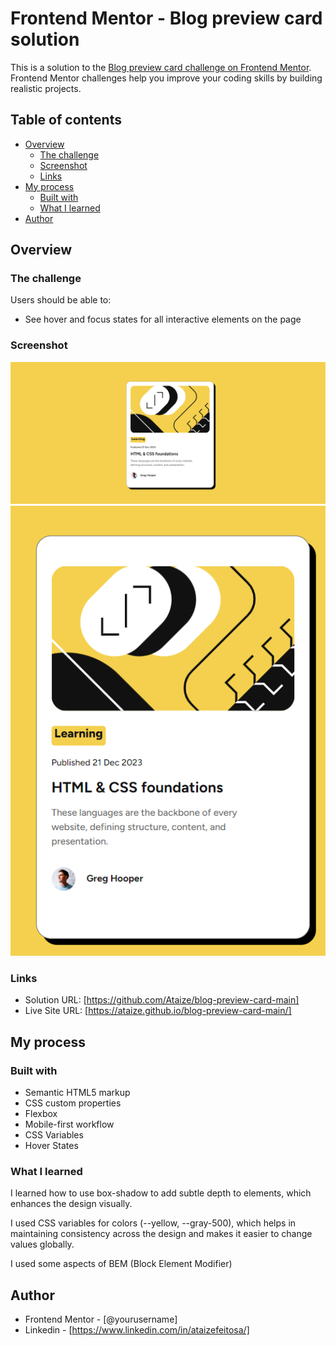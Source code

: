 # Frontend Mentor - Blog preview card solution

This is a solution to the [Blog preview card challenge on Frontend Mentor](https://www.frontendmentor.io/challenges/blog-preview-card-ckPaj01IcS). Frontend Mentor challenges help you improve your coding skills by building realistic projects. 

## Table of contents

- [Overview](#overview)
  - [The challenge](#the-challenge)
  - [Screenshot](#screenshot)
  - [Links](#links)
- [My process](#my-process)
  - [Built with](#built-with)
  - [What I learned](#what-i-learned)
- [Author](#author)

## Overview

### The challenge

Users should be able to:

- See hover and focus states for all interactive elements on the page

### Screenshot

![](./assets/images/image.png)
![](./assets/images/image-mobile.png)

### Links

- Solution URL: [https://github.com/Ataize/blog-preview-card-main]
- Live Site URL: [https://ataize.github.io/blog-preview-card-main/]

## My process

### Built with

- Semantic HTML5 markup
- CSS custom properties
- Flexbox
- Mobile-first workflow
- CSS Variables
- Hover States

### What I learned

I learned how to use box-shadow to add subtle depth to elements, which enhances the design visually.

I used CSS variables for colors (--yellow, --gray-500), which helps in maintaining consistency across the design and makes it easier to change values globally.

I used some aspects of BEM (Block Element Modifier) 



## Author

- Frontend Mentor - [@yourusername]
- Linkedin - [https://www.linkedin.com/in/ataizefeitosa/]

